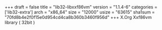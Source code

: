 +++
draft = false
title = "lib32-libxxf86vm"
version = "1.1.4-6"
categories = ['lib32-extra']
arch = "x86_64"
size = "12000"
usize = "63615"
sha1sum = "70fd8b4e2f0f15e0d954cd4ca8b360b3460f956d"
+++
X.Org Xxf86vm library ( 32bit )